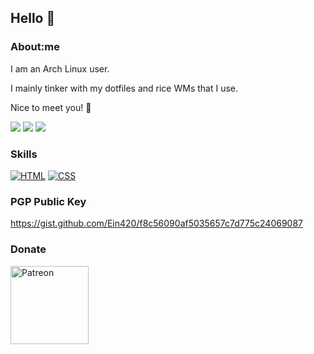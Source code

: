 ## Hello 👋

<!--
**Ein420/Ein420** is a ✨ _special_ ✨ repository because its `README.md` (this file) appears on your GitHub profile.

Here are some ideas to get you started:

- 🔭 I’m currently working on ...
- 🌱 I’m currently learning ...
- 👯 I’m looking to collaborate on ...
- 🤔 I’m looking for help with ...
- 💬 Ask me about ...
- 📫 How to reach me: ...
- 😄 Pronouns: ...
- ⚡ Fun fact: ...
-->

### About:me
I am an Arch Linux user.

I mainly tinker with my dotfiles and rice WMs that I use.

Nice to meet you! 🤝

[![](https://img.shields.io/badge/Twitter-Ein-1d9bf0.svg?style=for-the-badge&logo=twitter&logoColor=ffffff)](https://x.com/Ein1394282)
[![](https://img.shields.io/badge/YouTube-Ein-ff0000.svg?style=for-the-badge&logo=youtube&logoColor=ffffff)](https://www.youtube.com/channel/UCxEBEXLwA1wQud7KJ-a3ZTg)
[![](https://img.shields.io/badge/Blog?style=for-the-badge&label=Blog)](https://einthegrimangel.neocities.org/)

### Skills
[![HTML](https://img.shields.io/badge/-HTML-dd4b25.svg?style=flat-square&logo=html5&logoColor=ffffff)]()
[![CSS](https://img.shields.io/badge/-CSS-254bdd.svg?style=flat-square&logo=css3&logoColor=ffffff)]()

### PGP Public Key
https://gist.github.com/Ein420/f8c56090af5035657c7d775c24069087

### Donate

<a href="https://www.patreon.com/Ein_TheGrimAngel"><img width="125" src="https://c5.patreon.com/external/logo/become_a_patron_button.png" alt="Patreon" /></a>
